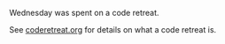 Wednesday was spent on a code retreat.

See [coderetreat.org](coderetreat.org) for details on what a code retreat is.